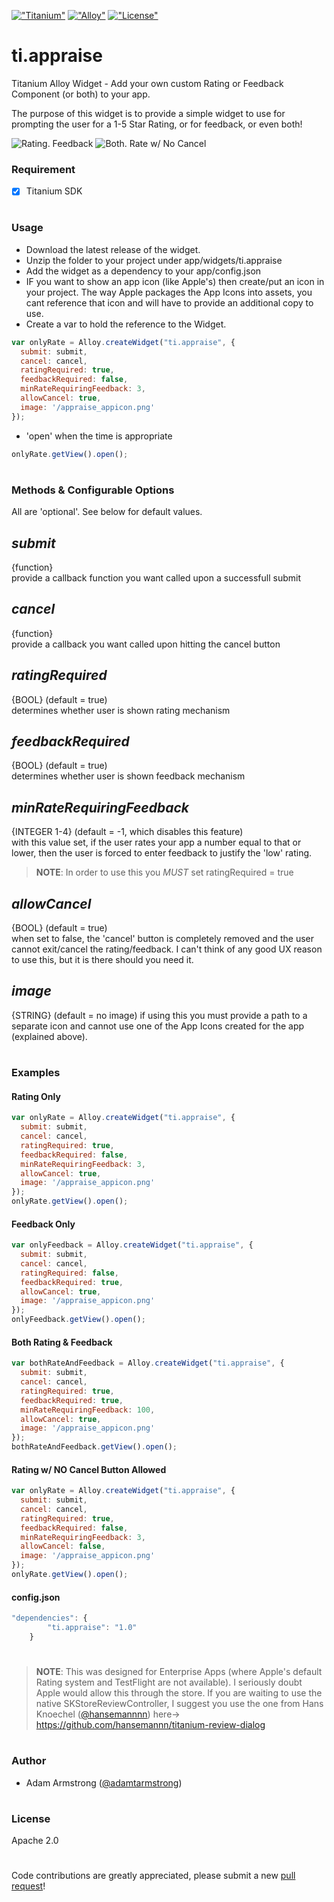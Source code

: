 [!["Titanium"](http://www-static.appcelerator.com/badges/titanium-git-badge-sq.png)](http://www.appcelerator.com/titanium/)
[!["Alloy"](http://www-static.appcelerator.com/badges/alloy-git-badge-sq.png)](http://www.appcelerator.com/alloy/)
[!["License"](http://img.shields.io/badge/license-Apache%202.0-blue.svg?style=flat)](http://choosealicense.com/licenses/apache-2.0/)

# ti.appraise
Titanium Alloy Widget - Add your own custom Rating or Feedback Component (or both) to your app.

The purpose of this widget is to provide a simple widget to use for prompting the user for a 1-5 Star Rating, or for feedback, or even both!


![Rating.  Feedback](rate_feedback.gif)
![Both.   Rate w/ No Cancel](both_NOCancel.gif)


### Requirement
- [x] Titanium SDK
  
#
  
### Usage
* Download the latest release of the widget.
* Unzip the folder to your project under app/widgets/ti.appraise
* Add the widget as a dependency to your app/config.json
* IF you want to show an app icon (like Apple's) then create/put an icon in your project.  The way Apple packages the App Icons into assets, you cant reference that icon and will have to provide an additional copy to use.
* Create a var to hold the reference to the Widget.
```javascript
var onlyRate = Alloy.createWidget("ti.appraise", {
  submit: submit,
  cancel: cancel,
  ratingRequired: true,
  feedbackRequired: false,
  minRateRequiringFeedback: 3,
  allowCancel: true,
  image: '/appraise_appicon.png'
});
```
* 'open' when the time is appropriate
```javascript
onlyRate.getView().open();
```
  
#
  
### Methods & Configurable Options
All are 'optional'.  See below for default values.
## *submit*
{function}  
provide a callback function you want called upon a successfull submit
  
## *cancel*
{function}  
provide a callback you want called upon hitting the cancel button
  
## *ratingRequired*
{BOOL}      (default = true)  
determines whether user is shown rating mechanism
  
## *feedbackRequired*
{BOOL}      (default = true)  
determines whether user is shown feedback mechanism
  
## *minRateRequiringFeedback*
{INTEGER 1-4}      (default = -1, which disables this feature)  
with this value set, if the user rates your app a number equal to that or lower, then the user is forced to enter feedback to justify the 'low' rating.
> **NOTE**: In order to use this you *MUST* set ratingRequired = true
  
## *allowCancel*
{BOOL}      (default = true)  
when set to false, the 'cancel' button is completely removed and the user cannot exit/cancel the rating/feedback.  I can't think of any good UX reason to use this, but it is there should you need it.
  
## *image*
{STRING}    (default = no image)
if using this you must provide a path to a separate icon and cannot use one of the App Icons created for the app (explained above).
  
#
  
### Examples
#### Rating Only
```javascript
var onlyRate = Alloy.createWidget("ti.appraise", {
  submit: submit,
  cancel: cancel,
  ratingRequired: true,
  feedbackRequired: false,
  minRateRequiringFeedback: 3,
  allowCancel: true,
  image: '/appraise_appicon.png'
});
onlyRate.getView().open();
```

#### Feedback Only
```javascript
var onlyFeedback = Alloy.createWidget("ti.appraise", {
  submit: submit,
  cancel: cancel,
  ratingRequired: false,
  feedbackRequired: true,
  allowCancel: true,
  image: '/appraise_appicon.png'
});
onlyFeedback.getView().open();
```

#### Both Rating & Feedback
```javascript
var bothRateAndFeedback = Alloy.createWidget("ti.appraise", {
  submit: submit,
  cancel: cancel,
  ratingRequired: true,
  feedbackRequired: true,
  minRateRequiringFeedback: 100,
  allowCancel: true,
  image: '/appraise_appicon.png'
});
bothRateAndFeedback.getView().open();
```

#### Rating w/ NO Cancel Button Allowed
```javascript
var onlyRate = Alloy.createWidget("ti.appraise", {
  submit: submit,
  cancel: cancel,
  ratingRequired: true,
  feedbackRequired: false,
  minRateRequiringFeedback: 3,
  allowCancel: false,
  image: '/appraise_appicon.png'
});
onlyRate.getView().open();
```

#### config.json
```javascript
"dependencies": {
        "ti.appraise": "1.0"
    }
```
  
#
  
> **NOTE**: This was designed for Enterprise Apps (where Apple's default Rating system and TestFlight are not available).  I seriously doubt Apple would allow this through the store.  If you are waiting to use the native SKStoreReviewController, I suggest you use the one from Hans Knoechel ([@hansemannnn](https://twitter.com/hansemannnn)) here-> https://github.com/hansemannn/titanium-review-dialog
  
#
  
### Author
* Adam Armstrong ([@adamtarmstrong](https://twitter.com/adamtarmstrong))
  
#
  
### License
Apache 2.0
  
#
  
Code contributions are greatly appreciated, please submit a new [pull request](https://github.com/hyperloop-modules/ti.hockeyapp/pull/new/master)!
